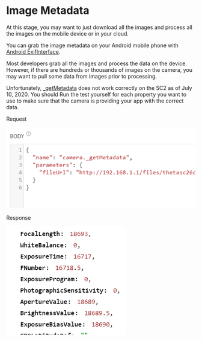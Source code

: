 # Image Metadata

At this stage, you may want to just download all the images and process all the images on the mobile device or in your cloud. 

You can grab the image metadata on your Android mobile phone with 
[Android ExifInterface](https://developer.android.com/reference/android/media/ExifInterface).

Most developers grab all the images and process the data on the device. 
However, if there are hundreds or thousands of images on the camera, you may want to pull some data from images prior to processing.

Unfortunately, [_getMetadata](https://api.ricoh/docs/theta-web-api-v2.1/commands/camera._get_metadata/) does 
not work correctly on the SC2 as of July 10, 2020.
You should Run the test yourself for each property you want to use to make sure
that the camera is providing your app with the correct data.

Request

![metadata request](images/metadata/metadata-request.png)

Response

![metadata response](images/metadata/metadata-response.png)

